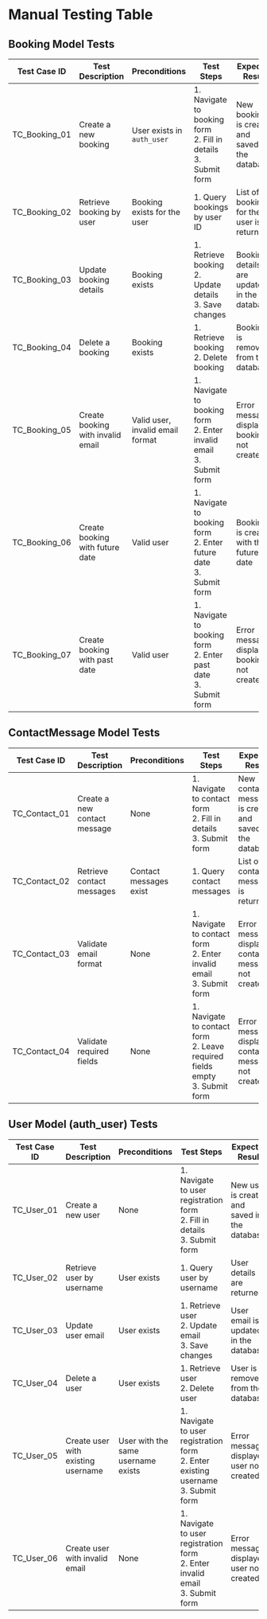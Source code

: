 # Manual Testing Table

## Booking Model Tests

| Test Case ID | Test Description                      | Preconditions                             | Test Steps                                                    | Expected Result                                      | Actual Result |
|--------------|---------------------------------------|-------------------------------------------|---------------------------------------------------------------|------------------------------------------------------|---------------|
| TC_Booking_01| Create a new booking                  | User exists in `auth_user`                | 1. Navigate to booking form<br>2. Fill in details<br>3. Submit form | New booking is created and saved in the database      |               |
| TC_Booking_02| Retrieve booking by user              | Booking exists for the user               | 1. Query bookings by user ID                                   | List of bookings for the user is returned            |               |
| TC_Booking_03| Update booking details                | Booking exists                            | 1. Retrieve booking<br>2. Update details<br>3. Save changes   | Booking details are updated in the database          |               |
| TC_Booking_04| Delete a booking                      | Booking exists                            | 1. Retrieve booking<br>2. Delete booking                      | Booking is removed from the database                 |               |
| TC_Booking_05| Create booking with invalid email     | Valid user, invalid email format          | 1. Navigate to booking form<br>2. Enter invalid email<br>3. Submit form | Error message displayed, booking not created          |               |
| TC_Booking_06| Create booking with future date       | Valid user                                | 1. Navigate to booking form<br>2. Enter future date<br>3. Submit form | Booking is created with the future date              |               |
| TC_Booking_07| Create booking with past date         | Valid user                                | 1. Navigate to booking form<br>2. Enter past date<br>3. Submit form | Error message displayed, booking not created          |               |

## ContactMessage Model Tests

| Test Case ID   | Test Description                  | Preconditions                       | Test Steps                                                    | Expected Result                                      | Actual Result |
|----------------|-----------------------------------|-------------------------------------|---------------------------------------------------------------|------------------------------------------------------|---------------|
| TC_Contact_01  | Create a new contact message      | None                                | 1. Navigate to contact form<br>2. Fill in details<br>3. Submit form | New contact message is created and saved in the database |               |
| TC_Contact_02  | Retrieve contact messages         | Contact messages exist              | 1. Query contact messages                                      | List of contact messages is returned                 |               |
| TC_Contact_03  | Validate email format             | None                                | 1. Navigate to contact form<br>2. Enter invalid email<br>3. Submit form | Error message displayed, contact message not created  |               |
| TC_Contact_04  | Validate required fields          | None                                | 1. Navigate to contact form<br>2. Leave required fields empty<br>3. Submit form | Error message displayed, contact message not created  |               |

## User Model (auth_user) Tests

| Test Case ID | Test Description                      | Preconditions                             | Test Steps                                                    | Expected Result                                      | Actual Result |
|--------------|---------------------------------------|-------------------------------------------|---------------------------------------------------------------|------------------------------------------------------|---------------|
| TC_User_01   | Create a new user                     | None                                      | 1. Navigate to user registration form<br>2. Fill in details<br>3. Submit form | New user is created and saved in the database        |               |
| TC_User_02   | Retrieve user by username             | User exists                               | 1. Query user by username                                      | User details are returned                            |               |
| TC_User_03   | Update user email                     | User exists                               | 1. Retrieve user<br>2. Update email<br>3. Save changes         | User email is updated in the database                |               |
| TC_User_04   | Delete a user                         | User exists                               | 1. Retrieve user<br>2. Delete user                             | User is removed from the database                    |               |
| TC_User_05   | Create user with existing username    | User with the same username exists        | 1. Navigate to user registration form<br>2. Enter existing username<br>3. Submit form | Error message displayed, user not created            |               |
| TC_User_06   | Create user with invalid email        | None                                      | 1. Navigate to user registration form<br>2. Enter invalid email<br>3. Submit form | Error message displayed, user not created            |               |

